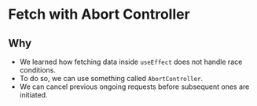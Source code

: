 # Fetch with Abort Controller

## Why

- We learned how fetching data inside `useEffect` does not handle race conditions.
- To do so, we can use something called `AbortController`.
- We can cancel previous ongoing requests before subsequent ones are initiated.
